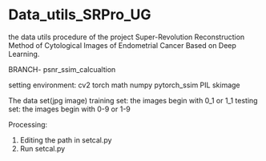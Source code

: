# Data_utils_SRPro_UG
the data utils procedure of the project Super-Revolution Reconstruction Method of Cytological Images of Endometrial Cancer Based on Deep Learning.

BRANCH- psnr_ssim_calcualtion

setting environment:
cv2
torch
math
numpy 
pytorch_ssim
PIL
skimage

The data set(jpg image)
training set: the images begin with 0_1 or 1_1
testing set: the images begin with 0-9 or 1-9


Processing:
1. Editing the path in setcal.py
2. Run setcal.py
